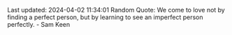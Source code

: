 Last updated: 2024-04-02 11:34:01
Random Quote: We come to love not by finding a perfect person, but by learning to see an imperfect person perfectly. - Sam Keen